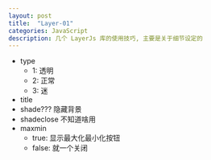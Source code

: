 ```yaml
---
layout: post
title:  "Layer-01"
categories: JavaScript
description: 几个 LayerJs 库的使用技巧, 主要是关于细节设定的
---
```


-   type
    -   1: 透明
    -   2: 正常
    -   3: 迷
-   title
-   shade??? 隐藏背景
-   shadeclose 不知道啥用
-   maxmin
    -   true: 显示最大化最小化按钮
    -   false: 就一个关闭
